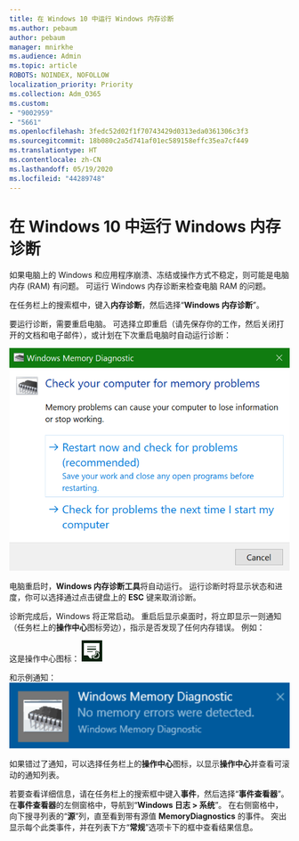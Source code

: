 ```yaml
---
title: 在 Windows 10 中运行 Windows 内存诊断
ms.author: pebaum
author: pebaum
manager: mnirkhe
ms.audience: Admin
ms.topic: article
ROBOTS: NOINDEX, NOFOLLOW
localization_priority: Priority
ms.collection: Adm_O365
ms.custom:
- "9002959"
- "5661"
ms.openlocfilehash: 3fedc52d02f1f70743429d0313eda0361306c3f3
ms.sourcegitcommit: 18b080c2a5d741af01ec589158effc35ea7cf449
ms.translationtype: HT
ms.contentlocale: zh-CN
ms.lasthandoff: 05/19/2020
ms.locfileid: "44289748"
---
```

# <a name="run-windows-memory-diagnostics-in-windows-10"></a>在 Windows 10 中运行 Windows 内存诊断

如果电脑上的 Windows 和应用程序崩溃、冻结或操作方式不稳定，则可能是电脑内存 (RAM) 有问题。 可运行 Windows 内存诊断来检查电脑 RAM 的问题。

在任务栏上的搜索框中，键入**内存诊断**，然后选择“**Windows 内存诊断**”。 

要运行诊断，需要重启电脑。 可选择立即重启（请先保存你的工作，然后关闭打开的文档和电子邮件），或计划在下次重启电脑时自动运行诊断：

![Windows 内存诊断](media/windows-memory-diagnostic.png)

电脑重启时，**Windows 内存诊断工具**将自动运行。 运行诊断时将显示状态和进度，你可以选择通过点击键盘上的 **ESC** 键来取消诊断。

诊断完成后，Windows 将正常启动。
重启后显示桌面时，将立即显示一则通知（任务栏上的**操作中心**图标旁边），指示是否发现了任何内存错误。 例如：

这是操作中心图标： ![操作中心图标](media/action-center-icon.png) 

和示例通知： ![无内存错误](media/no-memory-errors.png)

如果错过了通知，可以选择任务栏上的**操作中心**图标，以显示**操作中心**并查看可滚动的通知列表。

若要查看详细信息，请在任务栏上的搜索框中键入**事件**，然后选择“**事件查看器**”。 在**事件查看器**的左侧窗格中，导航到“**Windows 日志 > 系统**”。 在右侧窗格中，向下搜寻列表的“**源**”列，直至看到带有源值 **MemoryDiagnostics** 的事件。 突出显示每个此类事件，并在列表下方“**常规**”选项卡下的框中查看结果信息。
